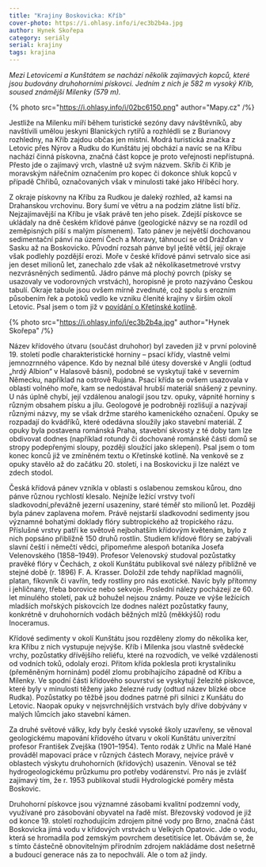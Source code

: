 ```yaml
---
title: "Krajiny Boskovicka: Kříb"
cover-photo: https://i.ohlasy.info/i/ec3b2b4a.jpg
author: Hynek Skořepa
category: seriály
serial: krajiny
tags: krajina
---
```


*Mezi Letovicemi a Kunštátem se nachází několik zajímavých kopců, které jsou budovány druhohorními pískovci. Jedním z nich je 582 m vysoký Kříb, soused známější Milenky (579 m).*

{% photo src="https://i.ohlasy.info/i/02bc6150.png" author="Mapy.cz" /%}

Jestliže na Milenku míří během turistické sezóny davy návštěvníků, aby navštívili umělou jeskyni Blanických rytířů a rozhlédli se z Burianovy rozhledny, na Kříb zajdou občas jen místní. Modrá turistická značka z Letovic přes Nýrov a Rudku do Kunštátu jej obchází a navíc se na Kříbu nachází činná pískovna, značná část kopce je proto veřejnosti nepřístupná. Přesto jde o zajímavý vrch, vlastně už svým názvem. Skřib či Křib je moravským nářečním označením pro kopec či dokonce shluk kopců v případě Chřibů, označovaných však v minulosti také jako Hříběcí hory.

Z okraje pískovny na Kříbu za Rudkou je daleký rozhled, až kamsi na Drahanskou vrchovinu. Bory šumí ve větru a na podzim zlátne listí bříz. Nejzajímavější na Kříbu je však právě ten jeho písek. Zdejší pískovce se ukládaly na dně českém křídové pánve (geologické názvy se na rozdíl od zeměpisných píší s malým písmenem). Tato pánev je největší dochovanou sedimentační pánví na území Čech a Moravy, táhnoucí se od Drážďan v Sasku až na Boskovicko. Původní rozsah pánve byl ještě větší, její okraje však podlehly pozdější erozi. Moře v české křídové pánvi setrvalo sice asi jen deset milionů let, zanechalo zde však až několikasetmetrové vrstvy nezvrásněných sedimentů. Jádro pánve má plochý povrch (písky se usazovaly ve vodorovných vrstvách), horopisně je proto nazýváno Českou tabulí. Okraje tabule jsou ovšem mírně zvednuté, což spolu s erozním působením řek a potoků vedlo ke vzniku členité krajiny v širším okolí Letovic. Psal jsem o tom již v [povídání o Křetínské kotlině](https://ohlasy.info/clanky/2019/08/kretinska-kotlina.html).

{% photo src="https://i.ohlasy.info/i/ec3b2b4a.jpg" author="Hynek Skořepa" /%}

Název křídového útvaru (součást druhohor) byl zaveden již v první polovině 19. století podle charakteristické horniny – psací křídy, vlastně velmi jemnozrnného vápence. Kdo by neznal bílé útesy doverské v Anglii (odtud „hrdý Albion“ v Halasově básni), podobné se vyskytují také v severním Německu, například na ostrově Rujána. Psací křída se ovšem usazovala v oblasti volného moře, kam se nedostával hrubší materiál snášený z pevniny. U nás úplně chybí, její vzdálenou analogií jsou tzv. opuky, vápnité horniny s různým obsahem písku a jílu. Geologové je podrobněji rozlišují a nazývají různými názvy, my se však držme starého kamenického označení. Opuky se rozpadají do kvádříků, které odedávna sloužily jako stavební materiál. Z opuky byla postavena románská Praha, stavební skvosty z té doby tam lze obdivovat dodnes (například rotundy či dochované románské části domů se stropy podepřenými sloupy, později sloužící jako sklepení). Psal jsem o tom konec konců již ve zmíněném textu o Křetínské kotlině. Na venkově se z opuky stavělo až do začátku 20. století, i na Boskovicku ji lze nalézt ve zdech stodol.

Česká křídová pánev vznikla v oblasti s oslabenou zemskou kůrou, dno pánve různou rychlostí klesalo. Nejníže ležící vrstvy tvoří sladkovodní,převážně jezerní usazeniny, staré téměř sto milionů let. Později byla pánev zaplavena mořem. Právě nejstarší sladkovodní sedimenty jsou významné bohatými doklady flóry subtropického až tropického rázu. Příslušné vrstvy patří ke světově nejbohatším křídovým květenám, bylo z nich popsáno přibližně 150 druhů rostlin. Studiem křídové flóry se zabývali slavní čeští i němečtí vědci, připomeňme alespoň botanika Josefa Velenovského (1858–1949). Profesor Velenovský studoval pozůstatky pravěké flóry v Čechách, z okolí Kunštátu publikoval své nálezy přibližně ve stejné době (r. 1896) F. A. Krasser. Doložil zde tehdy například magnólii, platan, fíkovník či vavřín, tedy rostliny pro nás exotické. Navíc byly přítomny i jehličnany, třeba borovice nebo sekvoje. Poslední nálezy pocházejí ze 60. let minulého století, pak už bohužel nejsou známy. Pouze ve výše ležících mladších mořských pískovcích lze dodnes nalézt pozůstatky fauny, konkrétně v druhohorních vodách běžných mlžů (měkkýšů) rodu Inoceramus.

Křídové sedimenty v okolí Kunštátu jsou rozděleny zlomy do několika ker, kra Kříbu z nich vystupuje nejvýše. Kříb i Milenka jsou vlastně svědecké vrchy, pozůstatky dřívějšího reliéfu, které na rozvodích, ve velké vzdálenosti od vodních toků, odolaly erozi. Přitom křída poklesla proti krystaliniku (přeměněným horninám) podél zlomu probíhajícího západně od Kříbu a Milenky. Ve spodní části křídového souvrství se vyskytují železité pískovce, které byly v minulosti těženy jako železné rudy (odtud název blízké obce Rudka). Pozůstatky po těžbě jsou dodnes patrné při silnici z Kunšátu do Letovic. Naopak opuky v nejsvrchnějších vrstvách byly dříve dobývány v malých lůmcích jako stavební kámen.

Za druhé světové války, kdy byly české vysoké školy uzavřeny, se věnoval geologickému mapování křídového útvaru v okolí Kunštátu univerzitní profesor František Zvejška (1901–1954). Tento rodák z Uhřic na Malé Hané prováděl mapovací práce v různých částech Moravy, nejvíce právě v oblastech výskytu druhohorních (křídových) usazenin. Věnoval se též hydrogeologickému průzkumu pro potřeby vodárenství. Pro nás je zvlášť zajímavý tím, že r. 1953 publikoval studii Hydrologické poměry města Boskovic.

Druhohorní pískovce jsou významné zásobami kvalitní podzemní vody, využívané pro zásobování obyvatel na řadě míst. Březovský vodovod je již od konce 19. století rozhodujícím zdrojem pitné vody pro Brno, značná část Boskovicka jímá vodu v křídových vrstvách u Velkých Opatovic. Jde o vodu, která se hromadila pod zemským povrchem desetitisíce let. Obávám se, že s tímto částečně obnovitelným přírodním zdrojem nakládáme dost nešetrně a budoucí generace nás za to nepochválí. Ale o tom až jindy.
